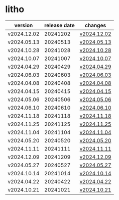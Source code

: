 # litho

|   version   | release date |                 changes                  |
|-------------|--------------|------------------------------------------|
| v2024.12.02 | 20241202     | [v2024.12.02](./v2024.12.02-20241202.md) |
| v2024.05.13 | 20240513     | [v2024.05.13](./v2024.05.13-20240513.md) |
| v2024.10.28 | 20241028     | [v2024.10.28](./v2024.10.28-20241028.md) |
| v2024.10.07 | 20241007     | [v2024.10.07](./v2024.10.07-20241007.md) |
| v2024.04.29 | 20240429     | [v2024.04.29](./v2024.04.29-20240429.md) |
| v2024.06.03 | 20240603     | [v2024.06.03](./v2024.06.03-20240603.md) |
| v2024.04.08 | 20240408     | [v2024.04.08](./v2024.04.08-20240408.md) |
| v2024.04.15 | 20240415     | [v2024.04.15](./v2024.04.15-20240415.md) |
| v2024.05.06 | 20240506     | [v2024.05.06](./v2024.05.06-20240506.md) |
| v2024.06.10 | 20240610     | [v2024.06.10](./v2024.06.10-20240610.md) |
| v2024.11.18 | 20241118     | [v2024.11.18](./v2024.11.18-20241118.md) |
| v2024.11.25 | 20241125     | [v2024.11.25](./v2024.11.25-20241125.md) |
| v2024.11.04 | 20241104     | [v2024.11.04](./v2024.11.04-20241104.md) |
| v2024.05.20 | 20240520     | [v2024.05.20](./v2024.05.20-20240520.md) |
| v2024.11.11 | 20241111     | [v2024.11.11](./v2024.11.11-20241111.md) |
| v2024.12.09 | 20241209     | [v2024.12.09](./v2024.12.09-20241209.md) |
| v2024.05.27 | 20240527     | [v2024.05.27](./v2024.05.27-20240527.md) |
| v2024.10.14 | 20241014     | [v2024.10.14](./v2024.10.14-20241014.md) |
| v2024.04.22 | 20240422     | [v2024.04.22](./v2024.04.22-20240422.md) |
| v2024.10.21 | 20241021     | [v2024.10.21](./v2024.10.21-20241021.md) |


